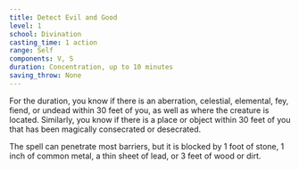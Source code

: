 ```yaml
---
title: Detect Evil and Good
level: 1
school: Divination
casting_time: 1 action
range: Self
components: V, S
duration: Concentration, up to 10 minutes
saving_throw: None
---
```


For the duration, you know if there is an aberration, celestial, elemental, fey, fiend, or undead within 30 feet of you, as well as where the creature is located. Similarly, you know if there is a place or object within 30 feet of you that has been magically consecrated or desecrated.

The spell can penetrate most barriers, but it is blocked by 1 foot of stone, 1 inch of common metal, a thin sheet of lead, or 3 feet of wood or dirt.

